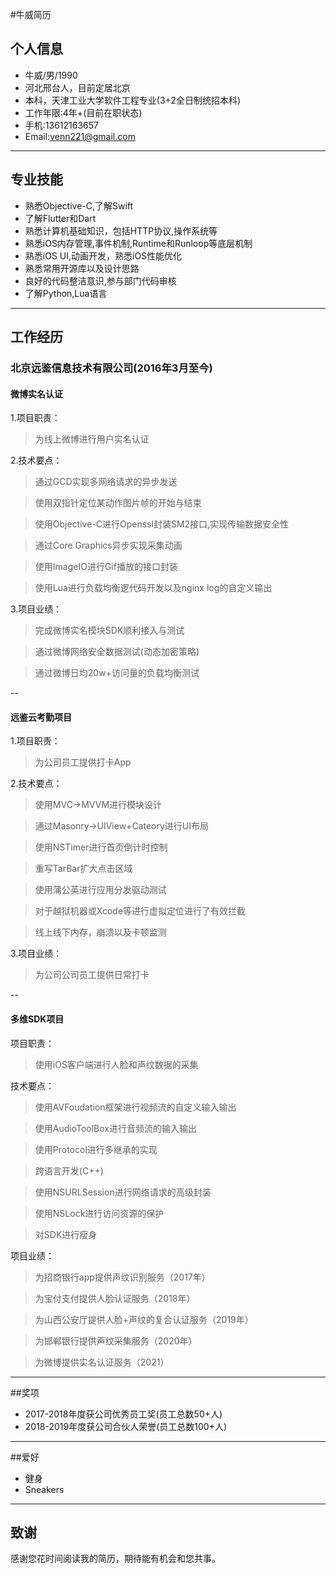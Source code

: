 #牛威简历

## 个人信息
- 牛威/男/1990
- 河北邢台人，目前定居北京
- 本科，天津工业大学软件工程专业(3+2全日制统招本科)
- 工作年限:4年+(目前在职状态)
- 手机:13612163657
- Email:venn221@gmail.com

---
## 专业技能
* 熟悉Objective-C,了解Swift
* 了解Flutter和Dart
* 熟悉计算机基础知识，包括HTTP协议,操作系统等
* 熟悉iOS内存管理,事件机制,Runtime和Runloop等底层机制
* 熟悉iOS UI,动画开发，熟悉iOS性能优化
* 熟悉常用开源库以及设计思路
* 良好的代码整洁意识,参与部门代码审核
* 了解Python,Lua语言

---

## 工作经历

### 北京远鉴信息技术有限公司(2016年3月至今)


#### **微博实名认证**
1.项目职责：
> 为线上微博进行用户实名认证

2.技术要点：
>通过GCD实现多网络请求的异步发送

>使用双指针定位某动作图片帧的开始与结束

>使用Objective-C进行Openssl封装SM2接口,实现传输数据安全性

>通过Core Graphics异步实现采集动画

>使用ImageIO进行Gif播放的接口封装

>使用Lua进行负载均衡逻代码开发以及nginx log的自定义输出

3.项目业绩：
> 完成微博实名模块SDK顺利接入与测试

> 通过微博网络安全数据测试(动态加密策略)
 
> 通过微博日均20w+访问量的负载均衡测试

--

#### **远鉴云考勤项目**

1.项目职责：
>为公司员工提供打卡App

2.技术要点：
>使用MVC->MVVM进行模块设计

>通过Masonry->UIView+Cateory进行UI布局

>使用NSTimer进行首页倒计时控制

>重写TarBar扩大点击区域

>使用蒲公英进行应用分发驱动测试

>对于越狱机器或Xcode等进行虚拟定位进行了有效拦截

>线上线下内存，崩溃以及卡顿监测

3.项目业绩：

>为公司公司员工提供日常打卡

   
--

#### **多维SDK项目**

项目职责：
>使用iOS客户端进行人脸和声纹数据的采集

技术要点：
>使用AVFoudation框架进行视频流的自定义输入输出

>使用AudioToolBox进行音频流的输入输出

>使用Protocol进行多继承的实现

>跨语言开发(C++)

>使用NSURLSession进行网络请求的高级封装

>使用NSLock进行访问资源的保护

>对SDK进行瘦身



项目业绩：
>为招商银行app提供声纹识别服务（2017年）

>为宝付支付提供人脸认证服务（2018年）

>为山西公安厅提供人脸+声纹的复合认证服务（2019年）

>为邯郸银行提供声纹采集服务（2020年）

>为微博提供实名认证服务（2021）

  
---

##奖项

* 2017-2018年度获公司优秀员工奖(员工总数50+人)
* 2018-2019年度获公司合伙人荣誉(员工总数100+人)

---

##爱好
* 健身
* Sneakers

---

## 致谢

感谢您花时间阅读我的简历，期待能有机会和您共事。

